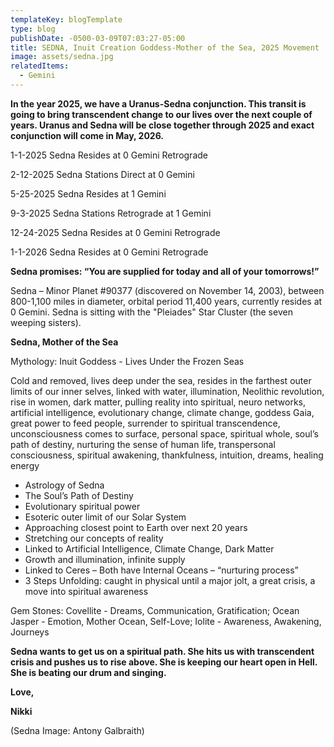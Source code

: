 ```yaml
---
templateKey: blogTemplate
type: blog
publishDate: -0500-03-09T07:03:27-05:00
title: SEDNA, Inuit Creation Goddess-Mother of the Sea, 2025 Movement
image: assets/sedna.jpg
relatedItems:
  - Gemini
---
```



**In the year 2025, we have a Uranus-Sedna conjunction. This transit is going to bring transcendent change to our lives over the next couple of years. Uranus and Sedna will be close together through 2025 and exact conjunction will come in May, 2026.**

1-1-2025        Sedna Resides at 0 Gemini Retrograde

2-12-2025      Sedna Stations Direct at 0 Gemini

5-25-2025      Sedna Resides at 1 Gemini

9-3-2025        Sedna Stations Retrograde at 1 Gemini

12-24-2025   Sedna Resides at 0 Gemini Retrograde

1-1-2026        Sedna Resides at 0 Gemini Retrograde

**Sedna promises: “You are supplied for today and all of your tomorrows!”**

Sedna – Minor Planet #90377 (discovered on November 14, 2003), between 800-1,100 miles in diameter, orbital period 11,400 years, currently resides at 0 Gemini. Sedna is sitting with the "Pleiades" Star Cluster (the seven weeping sisters).

**Sedna, Mother of the Sea**

Mythology: Inuit Goddess - Lives Under the Frozen Seas

Cold and removed, lives deep under the sea, resides in the farthest outer limits of our inner selves, linked with water, illumination, Neolithic revolution, rise in women, dark matter, pulling reality into spiritual, neuro networks, artificial intelligence, evolutionary change, climate change, goddess Gaia, great power to feed people, surrender to spiritual transcendence, unconsciousness comes to surface, personal space, spiritual whole, soul’s path of destiny, nurturing the sense of human life, transpersonal consciousness, spiritual awakening, thankfulness, intuition, dreams, healing energy

* Astrology of Sedna
* The Soul’s Path of Destiny
* Evolutionary spiritual power
* Esoteric outer limit of our Solar System
* Approaching closest point to Earth over next 20 years
* Stretching our concepts of reality
* Linked to Artificial Intelligence, Climate Change, Dark Matter
* Growth and illumination, infinite supply
* Linked to Ceres – Both have Internal Oceans – “nurturing process”
* 3 Steps Unfolding: caught in physical until a major jolt, a great crisis, a move into spiritual awareness

Gem Stones: Covellite - Dreams, Communication, Gratification; Ocean Jasper - Emotion, Mother Ocean, Self-Love; Iolite - Awareness, Awakening, Journeys

**Sedna wants to get us on a spiritual path.  She hits us with transcendent crisis and pushes us to rise above.  She is keeping our heart open in Hell.  She is beating our drum and singing.**

**Love,**

**Nikki**

(Sedna Image: Antony Galbraith)
